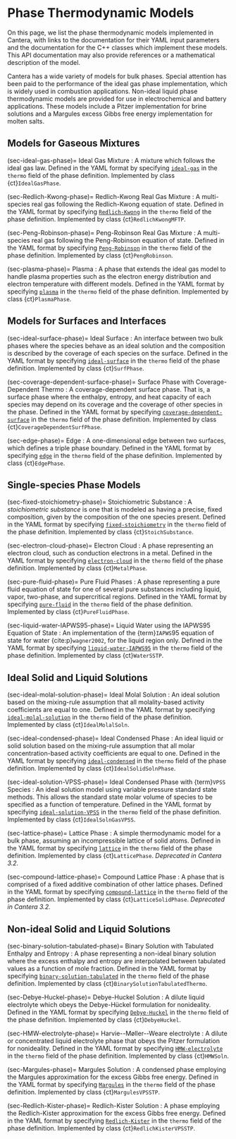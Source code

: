 # Phase Thermodynamic Models

On this page, we list the phase thermodynamic models implemented in Cantera, with
links to the documentation for their YAML input parameters and the documentation for
the C++ classes which implement these models. This API documentation may also provide
references or a mathematical description of the model.

Cantera has a wide variety of models for bulk phases. Special attention has been paid to
the performance of the ideal gas phase implementation, which is widely used in
combustion applications. Non-ideal liquid phase thermodynamic models are provided for
use in electrochemical and battery applications. These models include a Pitzer
implementation for brine solutions and a Margules excess Gibbs free energy
implementation for molten salts.

## Models for Gaseous Mixtures

(sec-ideal-gas-phase)=
Ideal Gas Mixture
: A mixture which follows the ideal gas law. Defined in the YAML format by specifying
  [`ideal-gas`](sec-yaml-ideal-gas) in the `thermo` field of the phase definition.
  Implemented by class {ct}`IdealGasPhase`.

(sec-Redlich-Kwong-phase)=
Redlich-Kwong Real Gas Mixture
: A multi-species real gas following the Redlich-Kwong equation of state. Defined in the
  YAML format by specifying [`Redlich-Kwong`](sec-yaml-Redlich-Kwong) in the `thermo`
  field of the phase definition. Implemented by class {ct}`RedlichKwongMFTP`.

(sec-Peng-Robinson-phase)=
Peng-Robinson Real Gas Mixture
: A multi-species real gas following the Peng-Robinson equation of state. Defined in the
  YAML format by specifying [`Peng-Robinson`](sec-yaml-Peng-Robinson) in the `thermo`
  field of the phase definition. Implemented by class {ct}`PengRobinson`.

(sec-plasma-phase)=
Plasma
: A phase that extends the ideal gas model to handle plasma properties such as the
  electron energy distribution and electron temperature with different models. Defined
  in the YAML format by specifying [`plasma`](sec-yaml-plasma) in the `thermo` field of
  the phase definition. Implemented by class {ct}`PlasmaPhase`.


## Models for Surfaces and Interfaces

(sec-ideal-surface-phase)=
Ideal Surface
: An interface between two bulk phases where the species behave as an ideal solution and
  the composition is described by the coverage of each species on the surface. Defined
  in the YAML format by specifying [`ideal-surface`](sec-yaml-ideal-surface) in the
  `thermo` field of the phase definition. Implemented by class {ct}`SurfPhase`.

(sec-coverage-dependent-surface-phase)=
Surface Phase with Coverage-Dependent Thermo
: A coverage-dependent surface phase. That is, a surface phase where the enthalpy,
  entropy, and heat capacity of each species may depend on its coverage and the coverage
  of other species in the phase. Defined in the YAML format by specifying
  [`coverage-dependent-surface`](sec-yaml-coverage-dependent-surface) in the `thermo`
  field of the phase definition. Implemented by class {ct}`CoverageDependentSurfPhase`.

(sec-edge-phase)=
Edge
: A one-dimensional edge between two surfaces, which defines a triple phase boundary.
  Defined in the YAML format by specifying [`edge`](sec-yaml-edge) in the `thermo` field
  of the phase definition. Implemented by class {ct}`EdgePhase`.


## Single-species Phase Models

(sec-fixed-stoichiometry-phase)=
Stoichiometric Substance
: A *stoichiometric substance* is one that is modeled as having a precise, fixed
  composition, given by the composition of the one species present. Defined in the YAML
  format by specifying [`fixed-stoichiometry`](sec-yaml-fixed-stoichiometry) in the
  `thermo` field of the phase definition. Implemented by class {ct}`StoichSubstance`.

(sec-electron-cloud-phase)=
Electron Cloud
: A phase representing an electron cloud, such as conduction electrons in a metal.
  Defined in the YAML format by specifying [`electron-cloud`](sec-yaml-electron-cloud)
  in the `thermo` field of the phase definition. Implemented by class {ct}`MetalPhase`.

(sec-pure-fluid-phase)=
Pure Fluid Phases
: A phase representing a pure fluid equation of state for one of several pure substances
  including liquid, vapor, two-phase, and supercritical regions. Defined in the YAML
  format by specifying [`pure-fluid`](sec-yaml-pure-fluid) in the `thermo` field of the
  phase definition. Implemented by class {ct}`PureFluidPhase`.

(sec-liquid-water-IAPWS95-phase)=
Liquid Water using the IAPWS95 Equation of State
: An implementation of the {term}`IAPWS`95 equation of state for water
  {cite:p}`wagner2002`, for the liquid region only. Defined in the YAML format by
  specifying [`liquid-water-IAPWS95`](sec-yaml-liquid-water-IAPWS95) in the `thermo`
  field of the phase definition. Implemented by class {ct}`WaterSSTP`.


## Ideal Solid and Liquid Solutions

(sec-ideal-molal-solution-phase)=
Ideal Molal Solution
: An ideal solution based on the mixing-rule assumption that all molality-based activity
  coefficients are equal to one. Defined in the YAML format by specifying
  [`ideal-molal-solution`](sec-yaml-ideal-molal-solution) in the `thermo` field of the
  phase definition. Implemented by class {ct}`IdealMolalSoln`.

(sec-ideal-condensed-phase)=
Ideal Condensed Phase
: An ideal liquid or solid solution based on the mixing-rule assumption that all molar
  concentration-based activity coefficients are equal to one. Defined in the YAML format
  by specifying [`ideal-condensed`](sec-yaml-ideal-condensed) in the `thermo` field of
  the phase definition. Implemented by class {ct}`IdealSolidSolnPhase`.

(sec-ideal-solution-VPSS-phase)=
Ideal Condensed Phase with {term}`VPSS` Species
: An ideal solution model using variable pressure standard state methods. This allows
  the standard state molar volume of species to be specified as a function of
  temperature. Defined in the YAML format by specifying
  [`ideal-solution-VPSS`](sec-yaml-ideal-solution-VPSS) in the `thermo` field of the
  phase definition. Implemented by class {ct}`IdealSolnGasVPSS`.

(sec-lattice-phase)=
Lattice Phase
: A simple thermodynamic model for a bulk phase, assuming an incompressible lattice of
  solid atoms. Defined in the YAML format by specifying [`lattice`](sec-yaml-lattice) in
  the `thermo` field of the phase definition. Implemented by class {ct}`LatticePhase`.
  *Deprecated in Cantera 3.2.*

(sec-compound-lattice-phase)=
Compound Lattice Phase
: A phase that is comprised of a fixed additive combination of other lattice phases.
  Defined in the YAML format by specifying [`compound-lattice`](sec-yaml-compound-lattice)
  in the `thermo` field of the phase definition. Implemented by class
  {ct}`LatticeSolidPhase`. *Deprecated in Cantera 3.2.*


## Non-ideal Solid and Liquid Solutions

(sec-binary-solution-tabulated-phase)=
Binary Solution with Tabulated Enthalpy and Entropy
: A phase representing a non-ideal binary solution where the excess enthalpy and entropy
  are interpolated between tabulated values as a function of mole fraction. Defined in
  the YAML format by specifying
  [`binary-solution-tabulated`](sec-yaml-binary-solution-tabulated) in the `thermo`
  field of the phase definition. Implemented by class
  {ct}`BinarySolutionTabulatedThermo`.

(sec-Debye-Huckel-phase)=
Debye-Huckel Solution
: A dilute liquid electrolyte which obeys the Debye-Hückel formulation for nonideality.
  Defined in the YAML format by specifying [`Debye-Huckel`](sec-yaml-Debye-Huckel) in
  the `thermo` field of the phase definition. Implemented by class {ct}`DebyeHuckel`.

(sec-HMW-electrolyte-phase)=
Harvie--Møller--Weare electrolyte
: A dilute or concentrated liquid electrolyte phase that obeys the Pitzer formulation
  for nonideality. Defined in the YAML format by specifying
  [`HMW-electrolyte`](sec-yaml-HMW-electrolyte) in the `thermo` field of the phase
  definition. Implemented by class {ct}`HMWSoln`.

(sec-Margules-phase)=
Margules Solution
: A condensed phase employing the Margules approximation for the excess Gibbs free
  energy. Defined in the YAML format by specifying [`Margules`](sec-yaml-Margules) in
  the `thermo` field of the phase definition. Implemented by class {ct}`MargulesVPSSTP`.

(sec-Redlich-Kister-phase)=
Redlich-Kister Solution
: A phase employing the Redlich-Kister approximation for the excess Gibbs free energy.
  Defined in the YAML format by specifying [`Redlich-Kister`](sec-yaml-Redlich-Kister)
  in the `thermo` field of the phase definition. Implemented by class
  {ct}`RedlichKisterVPSSTP`.
